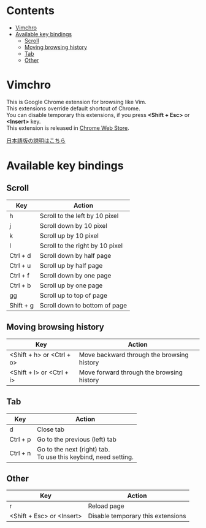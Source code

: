 # Contents
<!-- START doctoc generated TOC please keep comment here to allow auto update -->
<!-- DON'T EDIT THIS SECTION, INSTEAD RE-RUN doctoc TO UPDATE -->


- [Vimchro](#vimchro)
- [Available key bindings](#available-key-bindings)
  - [Scroll](#scroll)
  - [Moving browsing history](#moving-browsing-history)
  - [Tab](#tab)
  - [Other](#other)

<!-- END doctoc generated TOC please keep comment here to allow auto update -->

# Vimchro
This is Google Chrome extension for browsing like Vim.  
This extensions override default shortcut of Chrome.  
You can disable temporary this extensions, if you press **&lt;Shift + Esc&gt;** or **&lt;Insert&gt;** key.  
This extension is released in [Chrome Web Store](https://chrome.google.com/webstore/detail/vimchro/ldmkelbnjdchgboamnnmlpplmmbpifjh).

[日本語版の説明はこちら](./README_jp.md)

# Available key bindings
## Scroll
|Key|Action|
|---|---|
|h|Scroll to the left by 10 pixel|
|j|Scroll down by 10 pixel|
|k|Scroll up by 10 pixel|
|l|Scroll to the right by 10 pixel|
|Ctrl + d|Scroll down by half page|
|Ctrl + u|Scroll up by half page|
|Ctrl + f|Scroll down by one page|
|Ctrl + b|Scroll up by one page|
|gg|Scroll up to top of page|
|Shift + g|Scroll down to bottom of page|

## Moving browsing history
|Key|Action|
|---|---|
|&lt;Shift + h&gt; or &lt;Ctrl + o&gt;|Move backward through the browsing history|
|&lt;Shift + l&gt; or &lt;Ctrl + i&gt;|Move forward through the browsing history|

## Tab
|Key|Action|
|---|---|
|d|Close tab|
|Ctrl + p|Go to the previous (left) tab|
|Ctrl + n|Go to the next (right) tab. <br> To use this keybind, need setting.|

## Other
|Key|Action|
|---|---|
|r|Reload page|
|&lt;Shift + Esc&gt; or &lt;Insert&gt;|Disable temporary this extensions|
